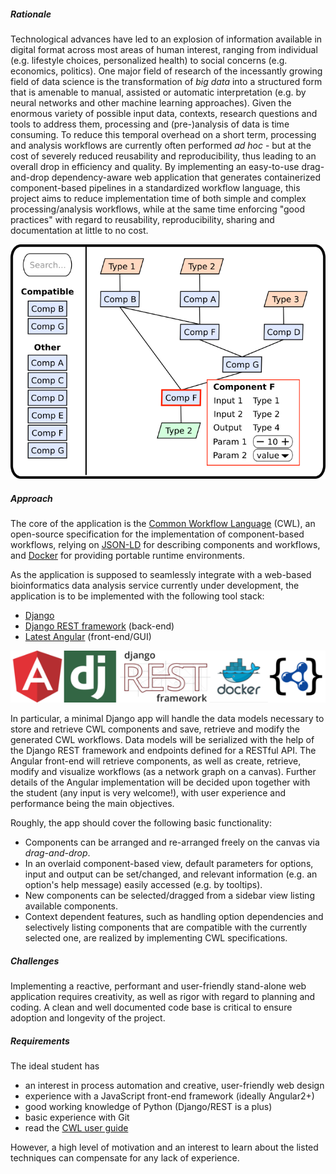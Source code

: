 ##### Rationale
Technological advances have led to an explosion of information available in digital format across 
most areas of human interest, ranging from individual (e.g. lifestyle choices, personalized health) 
to social concerns (e.g. economics, politics). One major field of research of the incessantly 
growing field of data science is the transformation of _big data_ into a structured form that is 
amenable to manual, assisted or automatic interpretation (e.g. by neural networks and other machine 
learning approaches). Given the enormous variety of possible input data, contexts, research 
questions and tools to address them, processing and (pre-)analysis of data is time consuming. To 
reduce this temporal overhead on a short term, processing and analysis workflows are currently often 
performed _ad hoc_ - but at the cost of severely reduced reusability and reproducibility, thus 
leading to an overall drop in efficiency and quality. By implementing an easy-to-use drag-and-drop 
dependency-aware web application that generates containerized component-based pipelines in a 
standardized workflow language, this project aims to reduce implementation time of both simple and 
complex processing/analysis workflows, while at the same time enforcing "good practices" with regard 
to reusability, reproducibility, sharing and documentation at little to no cost.

![CWL workflow creator prototype](data/projects/images/cwl-workflow-creator_canvas.png)

##### Approach
The core of the application is the [Common Workflow 
Language](https://github.com/common-workflow-language/common-workflow-language) (CWL), an 
open-source specification for the implementation of component-based workflows, relying on 
[JSON-LD](http://json-ld.org) for describing components and workflows, and 
[Docker](https://www.docker.com/) for providing portable runtime environments.

As the application is supposed to seamlessly integrate with a web-based bioinformatics data analysis 
service currently under development, the application is to be implemented with the following tool 
stack:

- [Django](https://www.djangoproject.com/)
- [Django REST framework](http://www.django-rest-framework.org/) (back-end)
- [Latest Angular](https://angular.io/) (front-end/GUI) 

![CWL workflow tool stack](data/projects/images/cwl-workflow-creator_tool_stack_x96.png)

In particular, a minimal Django app will handle the data models necessary to store and retrieve CWL components and save, retrieve and modify the generated CWL workflows. Data models will be serialized with the help of the Django REST framework and endpoints defined for a RESTful API. The Angular front-end will retrieve components, as well as create, retrieve, modify and visualize workflows (as a network graph on a canvas). Further details of the Angular implementation will be decided upon together with the student (any input is very welcome!), with user experience and performance being the main objectives. 

Roughly, the app should cover the following basic functionality:

- Components can be arranged and re-arranged freely on the canvas via _drag-and-drop_.
- In an overlaid component-based view, default parameters for options, input and output can be 
  set/changed, and relevant information (e.g. an option's help message) easily accessed (e.g. by 
  tooltips).
- New components can be selected/dragged from a sidebar view listing available components.
- Context dependent features, such as handling option dependencies and selectively listing 
  components that are compatible with the currently selected one, are realized by implementing CWL 
  specifications.

##### Challenges
Implementing a reactive, performant and user-friendly stand-alone web application requires 
creativity, as well as rigor with regard to planning and coding. A clean and well documented code 
base is critical to ensure adoption and longevity of the project.

##### Requirements
The ideal student has

- an interest in process automation and creative, user-friendly web design
- experience with a JavaScript front-end framework (ideally Angular2+)
- good working knowledge of Python (Django/REST is a plus)
- basic experience with Git
- read the [CWL user guide](http://www.commonwl.org/v1.0/UserGuide.html)

However, a high level of motivation and an interest to learn about the listed techniques can 
compensate for any lack of experience.
